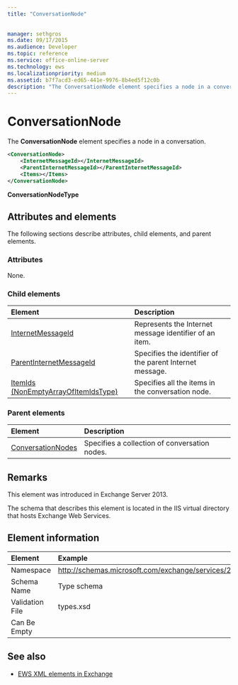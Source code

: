 ```yaml
---
title: "ConversationNode"
 
 
manager: sethgros
ms.date: 09/17/2015
ms.audience: Developer
ms.topic: reference
ms.service: office-online-server
ms.technology: ews
ms.localizationpriority: medium
ms.assetid: b7f7acd3-ed65-441e-9976-8b4ed5f12c0b
description: "The ConversationNode element specifies a node in a conversation."
---
```


# ConversationNode

The **ConversationNode** element specifies a node in a conversation. 
  
```XML
<ConversationNode>
    <InternetMessageId></InternetMessageId>
    <ParentInternetMessageId></ParentInternetMessageId>
    <Items></Items>
</ConversationNode>
```

 **ConversationNodeType**
## Attributes and elements

The following sections describe attributes, child elements, and parent elements.
  
### Attributes

None.
  
### Child elements

|**Element**|**Description**|
|:-----|:-----|
|[InternetMessageId](internetmessageid.md) <br/> |Represents the Internet message identifier of an item.  <br/> |
|[ParentInternetMessageId](parentinternetmessageid.md) <br/> |Specifies the identifier of the parent Internet message.  <br/> |
|[ItemIds (NonEmptyArrayOfItemIdsType)](itemids-nonemptyarrayofitemidstype.md) <br/> |Specifies all the items in the conversation node.  <br/> |
   
### Parent elements

|**Element**|**Description**|
|:-----|:-----|
|[ConversationNodes](conversationnodes.md) <br/> |Specifies a collection of conversation nodes.  <br/> |
   
## Remarks

This element was introduced in Exchange Server 2013.
  
The schema that describes this element is located in the IIS virtual directory that hosts Exchange Web Services.
  
## Element information

| Element | Example |
|:-----|:-----|
|Namespace  <br/> |http://schemas.microsoft.com/exchange/services/2006/types  <br/> |
|Schema Name  <br/> |Type schema  <br/> |
|Validation File  <br/> |types.xsd  <br/> |
|Can Be Empty  <br/> ||
   
## See also



- [EWS XML elements in Exchange](ews-xml-elements-in-exchange.md)

